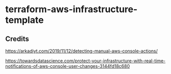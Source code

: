 # terraform-aws-infrastructure-template

## Credits
https://arkadiyt.com/2019/11/12/detecting-manual-aws-console-actions/

https://towardsdatascience.com/protect-your-infrastructure-with-real-time-notifications-of-aws-console-user-changes-3144fd18c680